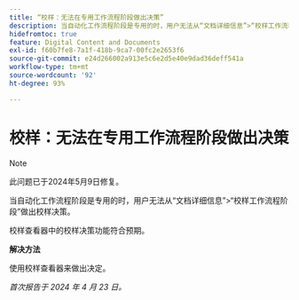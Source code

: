 ```yaml
---
title: “校样：无法在专用工作流程阶段做出决策”
description: 当自动化工作流程阶段是专用的时，用户无法从“文档详细信息”>“校样工作流程阶段”做出校样决策。有解决方法可用。
hidefromtoc: true
feature: Digital Content and Documents
exl-id: f60b7fe8-7a1f-418b-9ca7-00fc2e2653f6
source-git-commit: e24d266002a913e5c6e2d5e40e9dad36deff541a
workflow-type: tm+mt
source-wordcount: '92'
ht-degree: 93%

---
```


# 校样：无法在专用工作流程阶段做出决策

>[!NOTE]
>
>此问题已于2024年5月9日修复。

当自动化工作流程阶段是专用的时，用户无法从“文档详细信息”>“校样工作流程阶段”做出校样决策。

校样查看器中的校样决策功能符合预期。

**解决方法**

使用校样查看器来做出决定。

_首次报告于 2024 年 4 月 23 日。_
